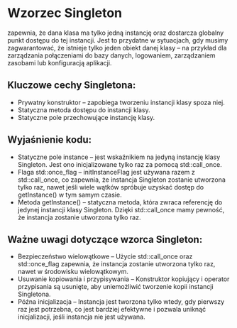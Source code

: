 # Wzorzec Singleton
zapewnia, że dana klasa ma tylko jedną instancję oraz dostarcza globalny punkt dostępu do tej instancji. Jest to przydatne w sytuacjach, gdy musimy zagwarantować, że istnieje tylko jeden obiekt danej klasy – na przykład dla zarządzania połączeniami do bazy danych, logowaniem, zarządzaniem zasobami lub konfiguracją aplikacji.

## Kluczowe cechy Singletona:
- Prywatny konstruktor – zapobiega tworzeniu instancji klasy spoza niej.
- Statyczna metoda dostępu do instancji klasy.
- Statyczne pole przechowujące instancję klasy.

## Wyjaśnienie kodu:
- Statyczne pole instance – jest wskaźnikiem na jedyną instancję klasy Singleton. Jest ono inicjalizowane tylko raz za pomocą std::call_once.
- Flaga std::once_flag – initInstanceFlag jest używana razem z std::call_once, co zapewnia, że instancja Singleton zostanie utworzona tylko raz, nawet jeśli wiele wątków spróbuje uzyskać dostęp do getInstance() w tym samym czasie.
- Metoda getInstance() – statyczna metoda, która zwraca referencję do jedynej instancji klasy Singleton. Dzięki std::call_once mamy pewność, że instancja zostanie utworzona tylko raz.


## Ważne uwagi dotyczące wzorca Singleton:
- Bezpieczeństwo wielowątkowe – Użycie std::call_once oraz std::once_flag zapewnia, że instancja zostanie utworzona tylko raz, nawet w środowisku wielowątkowym.
- Usuwanie kopiowania i przypisywania – Konstruktor kopiujący i operator przypisania są usunięte, aby uniemożliwić tworzenie kopii instancji Singletona.
- Późna inicjalizacja – Instancja jest tworzona tylko wtedy, gdy pierwszy raz jest potrzebna, co jest bardziej efektywne i pozwala uniknąć inicjalizacji, jeśli instancja nie jest używana.